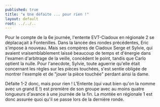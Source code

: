 ```yaml
---
published: true
title: "♛ Une défaite ... pour rien !"
layout: default
root: ../../..
---
```


Pour le compte de la 6e journée, l'entente EVT-Ciadoux en régionale 2 se déplacaçait à Fontenilles. Dans la lancée des rondes précédentes, Eric s'impose à nouveau. Mais ses compères de Ciadoux Serge et Sylvie, qui avaient vraisemblablement laissé beaucoup de temps et d'énergie dans l'examen d'arbitrage de la veille, concèdent le point, tandis que Carlo optient la nulle. Pour l'anecdote, Sylvie, toute aguerrie qu'elle était concernant les règles sur les pièces touchées, s'est sentie obligée de montrer l'exemple et de "jouer la pièce touchée" perdant ainsi la dame.

Défaite 1-2 donc, mais pour rien ! L'Entente (qui vaut bien qu'on la nomme avec un grand E !) est première de son groupe avec au moins quatre longueurs d'avance à une journée de la fin. La montée en régionale 1 est donc assurée quoi qu'il se passe lors de la dernière ronde.
